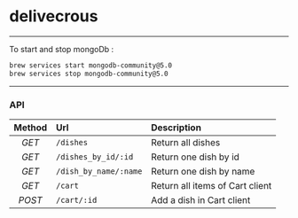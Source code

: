 # delivecrous

---

To start and stop mongoDb :

```bash
brew services start mongodb-community@5.0
brew services stop mongodb-community@5.0
```

---

### API

| Method | Url | Description |
|:------:|:----|:------------|
| *GET*    | `/dishes`             | Return all dishes |
| *GET*    | `/dishes_by_id/:id`   | Return one dish by id |
| *GET*    | `/dish_by_name/:name` | Return one dish by name |
| *GET*    | `/cart`               | Return all items of Cart client |
| *POST*   | `/cart/:id`           | Add a dish in Cart client |
